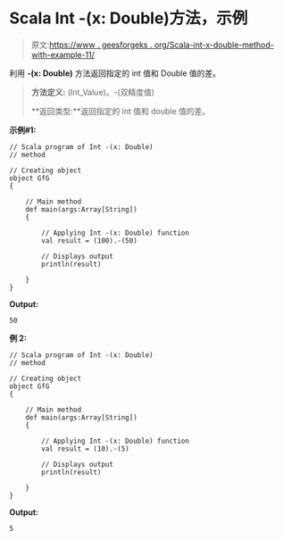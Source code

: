 # Scala Int -(x: Double)方法，示例

> 原文:[https://www . geesforgeks . org/Scala-int-x-double-method-with-example-11/](https://www.geeksforgeeks.org/scala-int-x-double-method-with-example-11/)

利用 **-(x: Double)** 方法返回指定的 int 值和 Double 值的差。

> **方法定义:** (Int_Value)。-(双精度值)
> 
> **返回类型:**返回指定的 int 值和 double 值的差。

**示例#1:**

```
// Scala program of Int -(x: Double)
// method

// Creating object
object GfG
{ 

    // Main method
    def main(args:Array[String])
    {

        // Applying Int -(x: Double) function
        val result = (100).-(50)

        // Displays output
        println(result)

    }
} 
```

**Output:**

```
50

```

**例 2:**

```
// Scala program of Int -(x: Double)
// method

// Creating object
object GfG
{ 

    // Main method
    def main(args:Array[String])
    {

        // Applying Int -(x: Double) function
        val result = (10).-(5)

        // Displays output
        println(result)

    }
} 
```

**Output:**

```
5

```